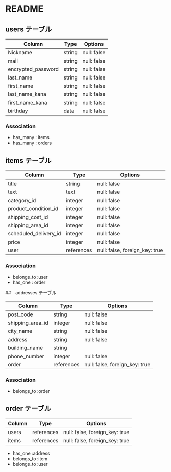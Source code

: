 # README
## users テーブル

| Column             | Type     | Options                       |
| ------------------ | ------   | -----------                   |
| Nickname           | string   | null: false                   |
| mail               | string   | null: false                   |
| encrypted_password | string   | null: false                   |
| last_name          | string   | null: false                   |
| first_name         | string   | null: false                   |
| last_name_kana     | string   | null: false                   |
| first_name_kana    | string   | null: false                   |
| birthday           | data     | null: false                   |

### Association

- has_many  : items
- has_many  : orders

## items テーブル

| Column                 | Type                | Options                       |
| ------                 | ------              | -----------                   |
| title                  | string              | null: false                   |
| text                   | text                | null: false                   |
| category_id            | integer             | null: false                   |
| product_condition_id   | integer             | null: false                   |
| shipping_cost_id       | integer             | null: false                   |
| shipping_area_id       | integer             | null: false                   |
| scheduled_delivery_id  | integer             | null: false                   |
| price                  | integer             | null: false                   |
| user                   | references          | null: false, foreign_key: true| 
### Association

- belongs_to :user
- has_one : order


##　addresses テーブル

| Column          | Type             | Options                                         |
| -------         | ----------       | ------------------------------                  |
| post_code       | string           | null: false                                     |
| shipping_area_id| integer          | null: false                                     |
| city_name       | string           | null: false                                     |
| address         | string           | null: false                                     |
| building_name   | string           |                                                 |
| phone_number    | integer          | null: false                                     |
| order           | references       | null: false, foreign_key: true                  |
### Association
- belongs_to   :order

## order テーブル

| Column       | Type             | Options                                         |
| -------      | ----------       | ------------------------------                  |
| users        | references       | null: false, foreign_key: true                  |
| items        | references       | null: false, foreign_key: true                  |

- has_one :address
- belongs_to :item
- belongs_to :user 

